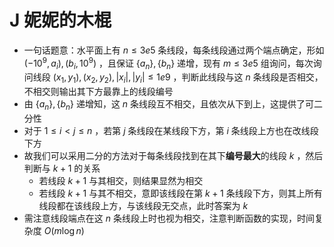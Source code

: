 # J 妮妮的木棍

* 一句话题意：水平面上有 $n\le 3e5$ 条线段，每条线段通过两个端点确定，形如 $(-10^9,a_i),(b_i,10^9)$ ，且保证 $\{a_n\},\{b_n\}$ 递增，现有 $m\le 3e5$ 组询问，每次询问线段 $(x_1,y_1),(x_2,y_2),|x_i|,|y_i|\le 1e9$ ，判断此线段与这 $n$ 条线段是否相交，不相交则输出其下方最靠上的线段编号
* 由 $\{a_n\},\{b_n\}$ 递增知，这 $n$ 条线段互不相交，且依次从下到上，这提供了可二分性
* 对于 $1\le i<j\le n$ ，若第 $j$ 条线段在某线段下方，第 $i$ 条线段上方也在改线段下方
* 故我们可以采用二分的方法对于每条线段找到在其下**编号最大**的线段 $k$ ，然后判断与 $k+1$ 的关系
  * 若线段 $k+1$ 与其相交，则结果显然为相交
  * 若线段 $k+1$ 与其不相交，意即该线段在第 $k+1$ 条线段下方，则其上所有线段都在该线段上方，与该线段无交点，此时答案为 $k$ 
* 需注意线段端点在这 $n$ 条线段上时也视为相交，注意判断函数的实现，时间复杂度 $O(m\log n)$

